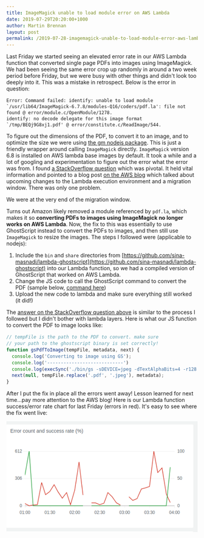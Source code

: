 ```yaml
---
title: ImageMagick unable to load module error on AWS Lambda
date: 2019-07-29T20:20:00+1000
author: Martin Brennan
layout: post
permalink: /2019-07-28-imagemagick-unable-to-load-module-error-aws-lambda/
---
```


Last Friday we started seeing an elevated error rate in our AWS Lambda function that converted single page PDFs into images using ImageMagick. We had been seeing the same error crop up randomly in around a two week period before Friday, but we were busy with other things and didn't look too deeply into it. This was a mistake in retrospect. Below is the error in question:

```
Error: Command failed: identify: unable to load module `/usr/lib64/ImageMagick-6.7.8/modules-Q16/coders/pdf.la': file not found @ error/module.c/OpenModule/1278.
identify: no decode delegate for this image format `/tmp/BEQj9G8xj1.pdf' @ error/constitute.c/ReadImage/544.
```

To figure out the dimensions of the PDF, to convert it to an image, and to optimize the size we were using [the gm nodejs package](https://aheckmann.github.io/gm/). This is just a friendly wrapper around calling `ImageMagick` directly. `ImageMagick` version 6.8 is installed on AWS lambda base images by default. It took a while and a lot of googling and experimentation to figure out the error what the error was from. I found [a StackOverflow question](https://stackoverflow.com/questions/57067351/imagemagick-not-converting-pdfs-anymore-in-aws-lambda?noredirect=1#comment100713341_57067351) which was pivotal. It held vital information and pointed to a blog post [on the AWS blog](https://aws.amazon.com/blogs/compute/upcoming-updates-to-the-aws-lambda-execution-environment/) which talked about upcoming changes to the Lambda execution environment and a migration window. There was only one problem.

We were at the very end of the migration window.

Turns out Amazon likely removed a module referenced by `pdf.la`, which makes it so **converting PDFs to images using ImageMagick no longer works on AWS Lambda**. Now, the fix to this was essentially to use GhostScript instead to convert the PDFs to images, and then still use `ImageMagick` to resize the images. The steps I followed were (applicable to nodejs):

1. Include the `bin` and `share` directories from [https://github.com/sina-masnadi/lambda-ghostscript](https://github.com/sina-masnadi/lambda-ghostscript) into our Lambda function, so we had a compiled version of GhostScript that worked on AWS Lambda.
2. Change the JS code to call the GhostScript command to convert the PDF (sample below, [command here](https://stackoverflow.com/a/33528730))
3. Upload the new code to lambda and make sure everything still worked (it did!)

The [answer on the StackOverflow question above](https://stackoverflow.com/a/57230609/875941) is similar to the process I followed but I didn't bother with lambda layers. Here is what our JS function to convert the PDF to image looks like:

```javascript
// tempFile is the path to the PDF to convert. make sure
// your path to the ghostscript binary is set correctly!
function gsPdfToImage(tempFile, metadata, next) {
  console.log('Converting to image using GS');
  console.log('----------------------------')
  console.log(execSync('./bin/gs -sDEVICE=jpeg -dTextAlphaBits=4 -r128 -o ' + tempFile.replace('.pdf', '.jpeg') + ' ' + tempFile).toString());
  next(null, tempFile.replace('.pdf', '.jpeg'), metadata);
}
```

After I put the fix in place all the errors went away! Lesson learned for next time...pay more attention to the AWS blog! Here is our Lambda function success/error rate chart for last Friday (errors in red). It's easy to see where the fix went live:

![imagemagick lambda errors](/images/imagemagick_lambda_errors.png)